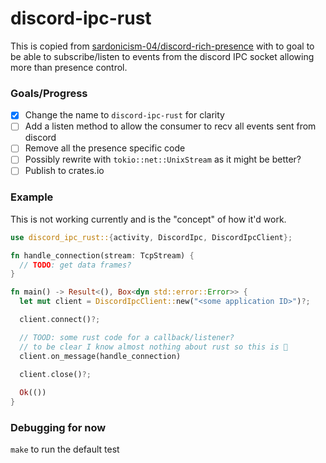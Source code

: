 # discord-ipc-rust

This is copied from [sardonicism-04/discord-rich-presence](https://github.com/sardonicism-04/discord-rich-presence) with to goal to be able to subscribe/listen to events from the discord IPC socket allowing more than presence control.

### Goals/Progress
- [x] Change the name to `discord-ipc-rust` for clarity
- [ ] Add a listen method to allow the consumer to recv all events sent from discord
- [ ] Remove all the presence specific code
- [ ] Possibly rewrite with `tokio::net::UnixStream` as it might be better?
- [ ] Publish to crates.io

### Example

This is not working currently and is the "concept" of how it'd work.

```rust
use discord_ipc_rust::{activity, DiscordIpc, DiscordIpcClient};

fn handle_connection(stream: TcpStream) {
  // TODO: get data frames?
}

fn main() -> Result<(), Box<dyn std::error::Error>> {
  let mut client = DiscordIpcClient::new("<some application ID>")?;

  client.connect()?;

  // TOOD: some rust code for a callback/listener?
  // to be clear I know almost nothing about rust so this is 🍝
  client.on_message(handle_connection)
  
  client.close()?;

  Ok(())
}
```

### Debugging for now
`make` to run the default test